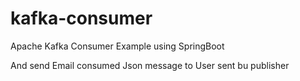 # kafka-consumer
Apache Kafka Consumer Example using SpringBoot

And send Email  consumed Json  message to User sent bu publisher


